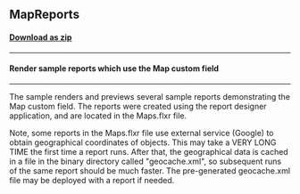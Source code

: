 ## MapReports
#### [Download as zip](https://grapecity.github.io/DownGit/#/home?url=https://github.com/GrapeCity/ComponentOne-WinForms-Samples/tree/master/NetFramework\FlexReport\CS\MapReports)
____
#### Render sample reports which use the Map custom field
____
The sample renders and previews several sample reports demonstrating the Map custom field. The reports were created using the report designer application, and are located in the Maps.flxr file. 

Note, some reports in the Maps.flxr file use external service (Google) to obtain geographical coordinates of objects. This may take a VERY LONG TIME the first time a report runs. After that, the geographical data is cached in a file in the binary directory called "geocache.xml", so subsequent runs of the same report should be much faster. The pre-generated geocache.xml file may be deployed with a report if needed. 